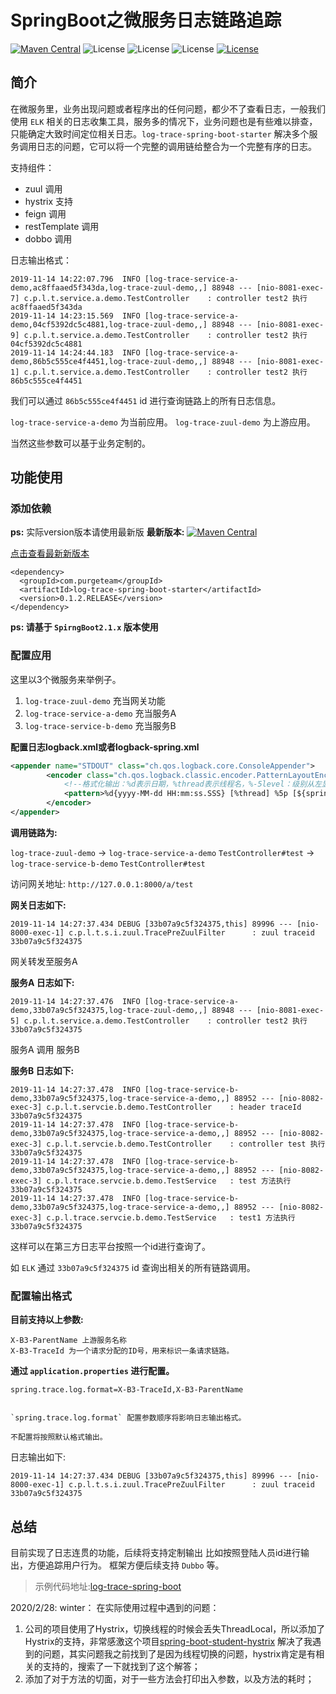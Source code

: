 # SpringBoot之微服务日志链路追踪

[![Maven Central](https://img.shields.io/maven-central/v/com.purgeteam/log-trace-spring-boot-starter.svg?label=Maven%20Central)](https://search.maven.org/search?q=g:com.purgeteam%20AND%20a:log-trace-spring-boot-starter)
![License](https://img.shields.io/badge/SpringBoot-2.1.8.RELEASE-green.svg)
![License](https://img.shields.io/badge/JAVA-1.8+-green.svg)
![License](https://img.shields.io/badge/maven-3.0+-green.svg)
[![License](https://img.shields.io/badge/license-Apache%202-4EB1BA.svg)](https://www.apache.org/licenses/LICENSE-2.0.html)

## 简介

在微服务里，业务出现问题或者程序出的任何问题，都少不了查看日志，一般我们使用 `ELK` 相关的日志收集工具，服务多的情况下，业务问题也是有些难以排查，只能确定大致时间定位相关日志。`log-trace-spring-boot-starter` 解决多个服务调用日志的问题，它可以将一个完整的调用链给整合为一个完整有序的日志。

支持组件：

- zuul 调用
- hystrix 支持
- feign 调用
- restTemplate 调用
- dobbo 调用

日志输出格式：

```
2019-11-14 14:22:07.796  INFO [log-trace-service-a-demo,ac8ffaaed5f343da,log-trace-zuul-demo,,] 88948 --- [nio-8081-exec-7] c.p.l.t.service.a.demo.TestController    : controller test2 执行 ac8ffaaed5f343da
2019-11-14 14:23:15.569  INFO [log-trace-service-a-demo,04cf5392dc5c4881,log-trace-zuul-demo,,] 88948 --- [nio-8081-exec-9] c.p.l.t.service.a.demo.TestController    : controller test2 执行 04cf5392dc5c4881
2019-11-14 14:24:44.183  INFO [log-trace-service-a-demo,86b5c555ce4f4451,log-trace-zuul-demo,,] 88948 --- [nio-8081-exec-1] c.p.l.t.service.a.demo.TestController    : controller test2 执行 86b5c555ce4f4451
```

我们可以通过 `86b5c555ce4f4451` id 进行查询链路上的所有日志信息。

`log-trace-service-a-demo` 为当前应用。
`log-trace-zuul-demo` 为上游应用。

当然这些参数可以基于业务定制的。


## 功能使用

### 添加依赖

**ps:** 实际version版本请使用最新版
**最新版本:** [![Maven Central](https://img.shields.io/maven-central/v/com.purgeteam/log-trace-spring-boot-starter.svg?label=Maven%20Central)](https://search.maven.org/search?q=g:com.purgeteam%20AND%20a:log-trace-spring-boot-starter)

[点击查看最新新版本](https://search.maven.org/search?q=g:com.purgeteam%20AND%20a:log-trace-spring-boot-starter)

```
<dependency>
  <groupId>com.purgeteam</groupId>
  <artifactId>log-trace-spring-boot-starter</artifactId>
  <version>0.1.2.RELEASE</version>
</dependency>
```
**ps: 请基于 `SpirngBoot2.1.x` 版本使用**

### 配置应用

这里以3个微服务来举例子。

1. `log-trace-zuul-demo` 充当网关功能
2. `log-trace-service-a-demo` 充当服务A
3. `log-trace-service-b-demo` 充当服务B


**配置日志logback.xml或者logback-spring.xml**

```xml
<appender name="STDOUT" class="ch.qos.logback.core.ConsoleAppender">
        <encoder class="ch.qos.logback.classic.encoder.PatternLayoutEncoder">
            <!--格式化输出：%d表示日期，%thread表示线程名，%-5level：级别从左显示5个字符宽度%msg：日志消息，%n是换行符-->
            <pattern>%d{yyyy-MM-dd HH:mm:ss.SSS} [%thread] %5p [${spring.application.name:-},%X{X-B3-TraceId:-},%X{X-B3-ParentName:-},%X{X-B3-SpanId:-},%X{X-Span-Export:-}] %-5level %logger{50} - %msg%n</pattern>
        </encoder>
</appender>
```

**调用链路为:**

`log-trace-zuul-demo` -> `log-trace-service-a-demo` `TestController#test` -> `log-trace-service-b-demo` `TestController#test`

访问网关地址: `http://127.0.0.1:8000/a/test`

**网关日志如下:**

```
2019-11-14 14:27:37.434 DEBUG [33b07a9c5f324375,this] 89996 --- [nio-8000-exec-1] c.p.l.t.s.i.zuul.TracePreZuulFilter      : zuul traceid 33b07a9c5f324375
```

网关转发至服务A 

**服务A 日志如下:**

```
2019-11-14 14:27:37.476  INFO [log-trace-service-a-demo,33b07a9c5f324375,log-trace-zuul-demo,,] 88948 --- [nio-8081-exec-5] c.p.l.t.service.a.demo.TestController    : controller test2 执行 33b07a9c5f324375
```

服务A 调用 服务B

**服务B 日志如下:**

```
2019-11-14 14:27:37.478  INFO [log-trace-service-b-demo,33b07a9c5f324375,log-trace-service-a-demo,,] 88952 --- [nio-8082-exec-3] c.p.l.t.servcie.b.demo.TestController    : header traceId 33b07a9c5f324375
2019-11-14 14:27:37.478  INFO [log-trace-service-b-demo,33b07a9c5f324375,log-trace-service-a-demo,,] 88952 --- [nio-8082-exec-3] c.p.l.t.servcie.b.demo.TestController    : controller test 执行 33b07a9c5f324375
2019-11-14 14:27:37.478  INFO [log-trace-service-b-demo,33b07a9c5f324375,log-trace-service-a-demo,,] 88952 --- [nio-8082-exec-3] c.p.l.trace.servcie.b.demo.TestService   : test 方法执行 33b07a9c5f324375
2019-11-14 14:27:37.478  INFO [log-trace-service-b-demo,33b07a9c5f324375,log-trace-service-a-demo,,] 88952 --- [nio-8082-exec-3] c.p.l.trace.servcie.b.demo.TestService   : test1 方法执行 33b07a9c5f324375
```

这样可以在第三方日志平台按照一个id进行查询了。

如 `ELK` 通过 `33b07a9c5f324375` id 查询出相关的所有链路调用。

### 配置输出格式

**目前支持以上参数:**

```
X-B3-ParentName 上游服务名称
X-B3-TraceId 为一个请求分配的ID号，用来标识一条请求链路。
```

**通过 `application.properties` 进行配置。**



```
spring.trace.log.format=X-B3-TraceId,X-B3-ParentName


`spring.trace.log.format` 配置参数顺序将影响日志输出格式。

不配置将按照默认格式输出。
```


日志输出如下:

```
2019-11-14 14:27:37.434 DEBUG [33b07a9c5f324375,this] 89996 --- [nio-8000-exec-1] c.p.l.t.s.i.zuul.TracePreZuulFilter      : zuul traceid 33b07a9c5f324375
```

## 总结

目前实现了日志连贯的功能，后续将支持定制输出 比如按照登陆人员id进行输出，方便追踪用户行为。
框架方便后续支持 `Dubbo` 等。

> 示例代码地址:[log-trace-spring-boot](https://github.com/purgeteam/log-trace-spring-boot)

2020/2/28:
winter：
在实际使用过程中遇到的问题：
1. 公司的项目使用了Hystrix，切换线程的时候会丢失ThreadLocal，所以添加了Hystrix的支持，非常感激这个项目[spring-boot-student-hystrix](https://github.com/wyh-spring-ecosystem-student/spring-boot-student/tree/releases/spring-boot-student-hystrix)
   解决了我遇到的问题，其实问题我之前找到了是因为线程切换的问题，hystrix肯定是有相关的支持的，搜索了一下就找到了这个解答；
2. 添加了对于方法的切面，对于一些方法会打印出入参数，以及方法的耗时；
